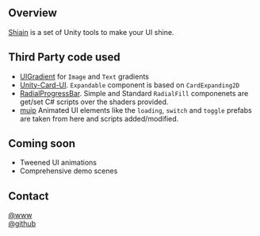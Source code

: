 ## Overview
[Shiain](https://youtu.be/MywWolXGIx8?t=60) is a set of Unity tools to make your UI shine.

## Third Party code used
- [UIGradient](https://github.com/azixMcAze/Unity-UIGradient) for `Image` and `Text` gradients
- [Unity-Card-UI](https://github.com/ryanslikesocool/Unity-Card-UI). `Expandable` component is based on `CardExpanding2D`  
- [RadialProgressBar](https://github.com/AdultLink/RadialProgressBar). Simple and Standard `RadialFill` componenets are get/set C# scripts over the shaders provided.
- [muip](https://github.com/Michsky/muip) Animated UI elements like the `loading`, `switch` and `toggle` prefabs are taken from here and scripts added/modified.

## Coming soon
- Tweened UI animations
- Comprehensive demo scenes

## Contact
[@www](http://www.vatsalambastha.com)  
[@github](https://www.github.com/adrenak)
